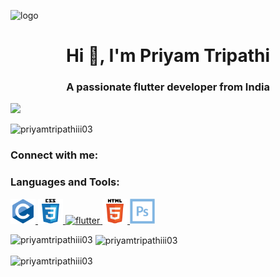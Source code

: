 ![logo](https://www.chrisel.net/img/flutter-banner.jpg)
<h1 align="center">Hi 👋, I'm Priyam Tripathi</h1>
<h3 align="center">A passionate flutter developer from India</h3>
<img src="https://cdn.dribbble.com/users/1162077/screenshots/3848914/programmer.gif">
<p align="left"> <img src="https://komarev.com/ghpvc/?username=priyamtripathiii03&label=Profile%20views&color=0e75b6&style=flat" alt="priyamtripathiii03" /> </p>

<h3 align="left">Connect with me:</h3>
<p align="left">
</p>

<h3 align="left">Languages and Tools:</h3>
<p align="left"> <a href="https://www.cprogramming.com/" target="_blank" rel="noreferrer"> <img src="https://raw.githubusercontent.com/devicons/devicon/master/icons/c/c-original.svg" alt="c" width="40" height="40"/> </a> <a href="https://www.w3schools.com/css/" target="_blank" rel="noreferrer"> <img src="https://raw.githubusercontent.com/devicons/devicon/master/icons/css3/css3-original-wordmark.svg" alt="css3" width="40" height="40"/> </a> <a href="https://flutter.dev" target="_blank" rel="noreferrer"> <img src="https://www.vectorlogo.zone/logos/flutterio/flutterio-icon.svg" alt="flutter" width="40" height="40"/> </a> <a href="https://www.w3.org/html/" target="_blank" rel="noreferrer"> <img src="https://raw.githubusercontent.com/devicons/devicon/master/icons/html5/html5-original-wordmark.svg" alt="html5" width="40" height="40"/> </a> <a href="https://www.photoshop.com/en" target="_blank" rel="noreferrer"> <img src="https://raw.githubusercontent.com/devicons/devicon/master/icons/photoshop/photoshop-line.svg" alt="photoshop" width="40" height="40"/> </a> </p>

<p><img align="left" src="https://github-readme-stats.vercel.app/api/top-langs?username=priyamtripathiii03&show_icons=true&locale=en&layout=compact" alt="priyamtripathiii03" /></p>

<p>&nbsp;<img align="center" src="https://github-readme-stats.vercel.app/api?username=priyamtripathiii03&show_icons=true&locale=en" alt="priyamtripathiii03" /></p>

<p><img align="center" src="https://github-readme-streak-stats.herokuapp.com/?user=priyamtripathiii03&" alt="priyamtripathiii03" /></p>
